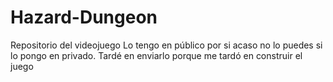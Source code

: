 # Hazard-Dungeon
Repositorio del videojuego
Lo tengo en público por si acaso no lo puedes si lo pongo en privado.
Tardé en enviarlo porque me tardó en construir el juego
